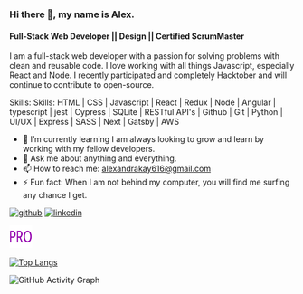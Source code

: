 ### Hi there 👋, my name is Alex. 
#### Full-Stack Web Developer || Design || Certified ScrumMaster


I am a full-stack web developer with a passion for solving problems with clean and reusable code. I love working with all things Javascript, especially React and Node. I recently participated and completely Hacktober and will continue to contribute to open-source. 

Skills: Skills: HTML | CSS | Javascript | React | Redux | Node | Angular | typescript | jest | Cypress | SQLite |  RESTful API's |  Github | Git | Python | UI/UX | Express | SASS | Next | Gatsby | AWS

- 🌱 I’m currently learning I am always looking to grow and learn by working with my fellow developers.  
- 💬 Ask me about anything and everything.  
- 📫 How to reach me: alexandrakay616@gmail.com 
- ⚡ Fun fact: When I am not behind my computer, you will find me surfing any chance I get.  


[<img src='https://cdn.jsdelivr.net/npm/simple-icons@3.0.1/icons/github.svg' alt='github' height='40'>](https://github.com/alexandrakay)  [<img src='https://cdn.jsdelivr.net/npm/simple-icons@3.0.1/icons/linkedin.svg' alt='linkedin' height='40'>](https://www.linkedin.com/in/alex-andra-kay/)  

<a href='https://github.com/pricing'><img src='https://raw.githubusercontent.com/acervenky/animated-github-badges/master/assets/pro.gif' width='40' height='40'></a> 

[![Top Langs](https://github-readme-stats.vercel.app/api/top-langs/?username=alexandrakay)](https://github.com/anuraghazra/github-readme-stats)

![GitHub Activity Graph](https://activity-graph.herokuapp.com/graph?username=alexandrakay)  


